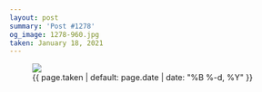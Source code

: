 ```yaml
---
layout: post
summary: 'Post #1278'
og_image: 1278-960.jpg
taken: January 18, 2021
---
```


<figure class="post">
<img sizes="(min-width: 700px) 50vw, calc(100vw - 2rem)" src="{{ site.assets_url }}/1278-480.jpg" srcset="{{ site.assets_url }}/1278-240.jpg 240w, {{ site.assets_url }}/1278-480.jpg 480w, {{ site.assets_url }}/1278-720.jpg 720w, {{ site.assets_url }}/1278-960.jpg 960w"/>
<figcaption>
<time>{{ page.taken | default: page.date | date: "%B %-d, %Y" }}</time>
</figcaption>
</figure>
